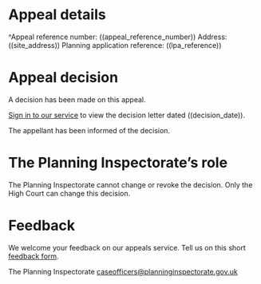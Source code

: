 # Appeal details

^Appeal reference number: ((appeal_reference_number))
Address: ((site_address))
Planning application reference: ((lpa_reference))

# Appeal decision

A decision has been made on this appeal.

[Sign in to our service](https://appeals-service-test.planninginspectorate.gov.uk/manage-appeals/((appeal_reference_number))) to view the decision letter dated ((decision_date)).

The appellant has been informed of the decision.

# The Planning Inspectorate’s role

The Planning Inspectorate cannot change or revoke the decision. Only the High Court can change this decision.

# Feedback

We welcome your feedback on our appeals service. Tell us on this short [feedback form](https://forms.office.com/pages/responsepage.aspx?id=mN94WIhvq0iTIpmM5VcIjfMZj__F6D9LmMUUyoUrZDZUOERYMEFBN0NCOFdNU1BGWEhHUFQxWVhUUy4u).

The Planning Inspectorate
caseofficers@planninginspectorate.gov.uk
